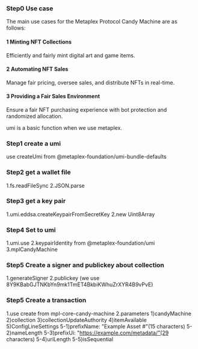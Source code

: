 ### Step0 Use case

The main use cases for the Metaplex Protocol Candy Machine are as follows:

#### 1 Minting NFT Collections

Efficiently and fairly mint digital art and game items.

#### 2 Automating NFT Sales

Manage fair pricing, oversee sales, and distribute NFTs in real-time.

#### 3 Providing a Fair Sales Environment

Ensure a fair NFT purchasing experience with bot protection and randomized allocation.

umi is a basic function when we use metaplex.

### Step1 create a umi

use createUmi from @metaplex-foundation/umi-bundle-defaults

### Step2 get a wallet file

1.fs.readFileSync
2.JSON.parse

### Step3 get a key pair

1.umi.eddsa.createKeypairFromSecretKey
2.new Uint8Array

### Step4 Set to umi

1.umi.use
2.keypairIdentity from @metaplex-foundation/umi
3.mplCandyMachine

### Step5 Create a signer and publickey about collection

1.generateSigner
2.publickey (we use 8Y9KBabGJTNKbYn9mk1TmET4BkbiKWhuZrXYR4B9vPvE)

### Step5 Create a transaction

1.use create from mpl-core-candy-machine
2.parameters
1)candyMachine
2)collection
3)collectionUpdateAuthority
4)itemAvailable
5)ConfigLineSettings
5-1)prefixName: "Example Asset #"(15 characters)
5-2)nameLength
5-3)prefixUi: "https://example.com/metadata/"(29 characters)
5-4)uriLength
5-5)isSequential
